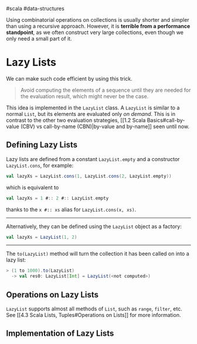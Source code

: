 #scala #data-structures 

Using combinatorial operations on collections is usually shorter and simpler than using a recursive approach.
However, it is **terrible from a performance standpoint**, as we often construct very large collections, even though we only need a small part of it.

# Lazy Lists
We can make such code efficient by using this trick.
> Avoid computing the elements of a sequence until they are needed for the evaluation result, which might never be the case.

This idea is implemented in the `LazyList` class. A `LazyList` is similar to a normal `List`, but its elements are evaluated only *on demand*.
This is in contrast to the other two evaluation strategies, [[1.2 Scala Basics#call-by-value (CBV) vs call-by-name (CBN)|by-value and by-name]] seen until now.

## Defining Lazy Lists
Lazy lists are defined from a constant `LazyList.empty` and a constructor `LazyList.cons`, for example:
```Scala
val lazyXs = LazyList.cons(1, LazyList.cons(2, LazyList.empty))
```
which is equivalent to
```Scala
val lazyXs = 1 #:: 2 #:: LazyList.empty
```
thanks to the `x #:: xs` alias for `LazyList.cons(x, xs)`.

--- 

Alternatively, they can be defined using the `LazyList` object as a factory:
```Scala
val lazyXs = LazyList(1, 2)
```

---

The `to(LazyList)` method will turn the collection it has been called on into a lazy list:
```Scala
> (1 to 1000).to(LazyList)
  -> val res0: LazyList[Int] = LazyList(<not computed>)
```

## Operations on Lazy Lists
`LazyList` supports almost all methods of `List`, such as `range`, `filter`, etc.
See [[4.3 Scala Lists, Tuples#Operations on Lists]] for more information.

## Implementation of Lazy Lists
